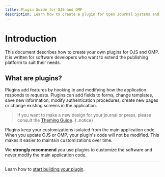 ```yaml
---
title: Plugin Guide for OJS and OMP
description: Learn how to create a plugin for Open Journal Systems and Open Monograph Press, to customize almost anything about the application to suit your needs.
---
```


# Introduction

This document describes how to create your own plugins for OJS and OMP. It is written for software developers who want to extend the publishing platform to suit their needs.

## What are plugins?

Plugins add features by hooking in and modifying how the application responds to requests. Plugins can add fields to forms, change templates, save new information, modify authentication procedures, create new pages or change existing screens in the application.

> If you want to make a new design for your journal or press, please consult the [Theming Guide](/pkp-theming-guide/en).
{:.notice}

Plugins keep your customizations isolated from the main application code. When you update OJS or OMP, your plugin's code will not be modified. This makes it easier to maintain customizations over time.

We **strongly recommend** you use plugins to customize the software and never modify the main application code.

---

Learn how to [start building your plugin](getting-started).
